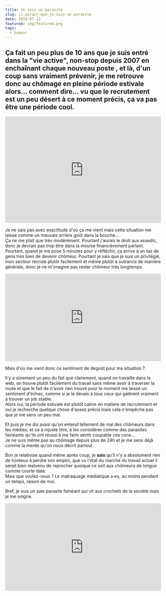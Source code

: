 ```yaml
---
title: Je suis un parasite
slug: il-parait-que-je-suis-un-parasite
date: 2019-07-12
featured: img/featured.png
tags:
  - humeur
---
```


Ça fait un peu plus de 10 ans que je suis entré dans la "vie active", non-stop depuis 2007 en enchaînant chaque nouveau poste , et là, d'un coup sans vraiment prévenir, je me retrouve donc au **chômage** en pleine période estivale alors… comment dire… vu que le recrutement est un peu désert à ce moment précis, ça va pas être une période cool.
---

<div style="width:100%;height:0;padding-bottom:68%;position:relative;"><iframe src="https://giphy.com/embed/a6zGGyjGKq7GE" width="100%" height="100%" style="position:absolute" frameBorder="0" class="giphy-embed" allowFullScreen></iframe></div>

Je ne sais pas avec exactitude d'où ça me vient mais cette situation me laisse comme un mauvais arrière goût dans la bouche…  
Ça ne me plait que très modérément. Pourtant j'aurais le droit aux assedic, donc je devrais pas trop être dans la mouise financièrement parlant. Pourtant, quand je me pose 5 minutes pour y réfléchir, ça arrive à un tas de gens très bien de devenir chômeur. Pourtant je sais que je suis un privilégié, mon secteur recrute plutôt facilement et même plutôt à outrance de manière générale, donc je ne m'imagine pas rester chômeur très longtemps.

<div style="width:100%;height:0;padding-bottom:56%;position:relative;"><iframe src="https://giphy.com/embed/l4hmWKVDDUpiq355K" width="100%" height="100%" style="position:absolute" frameBorder="0" class="giphy-embed" allowFullScreen></iframe></div>

Mais d'où me vient donc ce sentiment de dégoût pour ma situation ?

Il y a sûrement un peu du fait que clairement, quand on travaille dans le web, on trouve plutôt facilement du travail sans même avoir à traverser la route et que le fait de n'avoir rien trouvé pour le moment me laisse un sentiment d'échec, comme si je le devais à tous ceux qui galèrent vraiment à trouver un job stable.  
Alors oui, la période estivale est plutôt calme en matière de recrutement et oui je recherche quelque chose d'assez précis mais cela n'empêche pas que je me sens un peu mal.

Et puis je me dis aussi qu'on entend tellement de mal des chômeurs dans les médias, et ce à injuste titre, à les considérer comme des parasites fainéants qu'ils ont réussi à me faire sentir coupable ces cons…  
Je ne suis même pas au chômage depuis plus de 24h et je me sens déjà comme la merde qu'on nous décrit partout.

Bon je relativise quand même après coup, je **sais** qu'il n'y a absolument rien de honteux à perdre son emploi, que vu l'état du marché du travail actuel il serait bien malvenu de reprocher quoique ce soit aux chômeurs de longue comme courte date.  
Mais que voulez-vous ? Le matraquage médiatique a eu, au moins pendant un temps, raison de moi.

Bref, je suis un sale parasite fainéant qui vit aux crochets de la société mais je me soigne.

<div style="width:100%;height:0;padding-bottom:56%;position:relative;"><iframe src="https://giphy.com/embed/xEGqih6o0meyY" width="100%" height="100%" style="position:absolute" frameBorder="0" class="giphy-embed" allowFullScreen></iframe></div>
